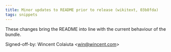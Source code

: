 ```yaml
---
title: Minor updates to README prior to release (wikitext, 03b8fda)
tags: snippets
---
```


These changes bring the README into line with the current behaviour of the bundle.

Signed-off-by: Wincent Colaiuta &lt;win@wincent.com&gt;

